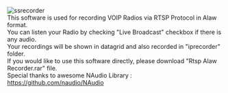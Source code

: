 ![ssrecorder](https://github.com/mucoboy/RTSP-Alaw-Recorder/assets/92869154/574d936f-7415-4bc0-ad18-a6afa3a4c711)    
This software is used for recording VOIP Radios via RTSP Protocol in Alaw format.  
You can listen your Radio by checking "Live Broadcast" checkbox if there is any audio.  
Your recordings will be shown in datagrid and also recorded in "iprecorder" folder.  
If you would like to use this software directly, please download "Rtsp Alaw Recorder.rar" file.  
Special thanks to awesome NAudio Library : https://github.com/naudio/NAudio
